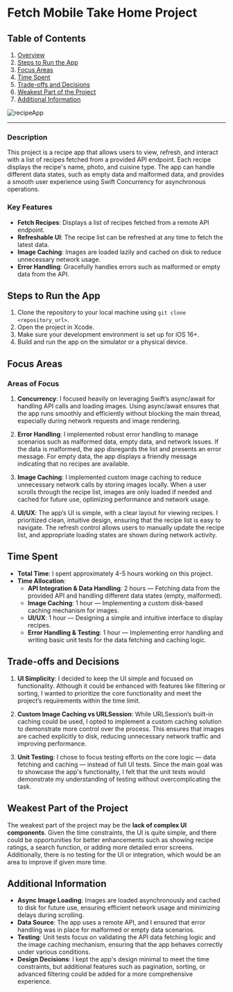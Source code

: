 # Fetch Mobile Take Home Project

## Table of Contents
1. [Overview](#overview)
2. [Steps to Run the App](#steps-to-run-the-app)
3. [Focus Areas](#focus-areas)
4. [Time Spent](#time-spent)
5. [Trade-offs and Decisions](#trade-offs-and-decisions)
6. [Weakest Part of the Project](#weakest-part-of-the-project)
7. [Additional Information](#additional-information)


![recipeApp](https://github.com/user-attachments/assets/416501ed-b8b0-416b-aacd-d5341c23a2b9)

---

### Description

This project is a recipe app that allows users to view, refresh, and interact with a list of recipes fetched from a provided API endpoint. Each recipe displays the recipe's name, photo, and cuisine type. The app can handle different data states, such as empty data and malformed data, and provides a smooth user experience using Swift Concurrency for asynchronous operations.

### Key Features
- **Fetch Recipes**: Displays a list of recipes fetched from a remote API endpoint.
- **Refreshable UI**: The recipe list can be refreshed at any time to fetch the latest data.
- **Image Caching**: Images are loaded lazily and cached on disk to reduce unnecessary network usage.
- **Error Handling**: Gracefully handles errors such as malformed or empty data from the API.

## Steps to Run the App
1. Clone the repository to your local machine using `git clone <repository_url>`.
2. Open the project in Xcode.
3. Make sure your development environment is set up for iOS 16+.
4. Build and run the app on the simulator or a physical device.

## Focus Areas

### Areas of Focus
1. **Concurrency**: I focused heavily on leveraging Swift’s async/await for handling API calls and loading images. Using async/await ensures that the app runs smoothly and efficiently without blocking the main thread, especially during network requests and image rendering.
   
2. **Error Handling**: I implemented robust error handling to manage scenarios such as malformed data, empty data, and network issues. If the data is malformed, the app disregards the list and presents an error message. For empty data, the app displays a friendly message indicating that no recipes are available.

3. **Image Caching**: I implemented custom image caching to reduce unnecessary network calls by storing images locally. When a user scrolls through the recipe list, images are only loaded if needed and cached for future use, optimizing performance and network usage.

4. **UI/UX**: The app’s UI is simple, with a clear layout for viewing recipes. I prioritized clean, intuitive design, ensuring that the recipe list is easy to navigate. The refresh control allows users to manually update the recipe list, and appropriate loading states are shown during network activity.

## Time Spent

- **Total Time**: I spent approximately 4-5 hours working on this project.
- **Time Allocation**:
  - **API Integration & Data Handling**: 2 hours — Fetching data from the provided API and handling different data states (empty, malformed).
  - **Image Caching**: 1 hour — Implementing a custom disk-based caching mechanism for images.
  - **UI/UX**: 1 hour — Designing a simple and intuitive interface to display recipes.
  - **Error Handling & Testing**: 1 hour — Implementing error handling and writing basic unit tests for the data fetching and caching logic.

## Trade-offs and Decisions

1. **UI Simplicity**: I decided to keep the UI simple and focused on functionality. Although it could be enhanced with features like filtering or sorting, I wanted to prioritize the core functionality and meet the project’s requirements within the time limit.

2. **Custom Image Caching vs URLSession**: While URLSession’s built-in caching could be used, I opted to implement a custom caching solution to demonstrate more control over the process. This ensures that images are cached explicitly to disk, reducing unnecessary network traffic and improving performance.

3. **Unit Testing**: I chose to focus testing efforts on the core logic — data fetching and caching — instead of full UI tests. Since the main goal was to showcase the app's functionality, I felt that the unit tests would demonstrate my understanding of testing without overcomplicating the task.

## Weakest Part of the Project

The weakest part of the project may be the **lack of complex UI components**. Given the time constraints, the UI is quite simple, and there could be opportunities for better enhancements such as showing recipe ratings, a search function, or adding more detailed error screens. Additionally, there is no testing for the UI or integration, which would be an area to improve if given more time.

## Additional Information

- **Async Image Loading**: Images are loaded asynchronously and cached to disk for future use, ensuring efficient network usage and minimizing delays during scrolling.
- **Data Source**: The app uses a remote API, and I ensured that error handling was in place for malformed or empty data scenarios.
- **Testing**: Unit tests focus on validating the API data fetching logic and the image caching mechanism, ensuring that the app behaves correctly under various conditions.
- **Design Decisions**: I kept the app's design minimal to meet the time constraints, but additional features such as pagination, sorting, or advanced filtering could be added for a more comprehensive experience.

